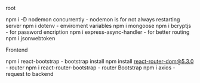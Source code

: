 root

npm i -D nodemon concurrently - nodemon is for not always restarting server
npm i dotenv - enviroment variables
npm i mongoose
npm i bcryptjs - for password encription
npm i express-async-handler - for better routing
npm i jsonwebtoken

Frontend

npm i react-bootstrap - bootstrap install
npm install react-router-dom@5.3.0 - router
npm i react-router-bootstrap - router Bootstrap
npm i axios - request to backend
